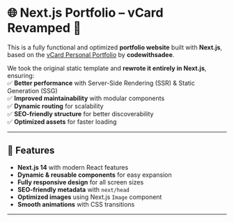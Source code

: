 # 🌐 Next.js Portfolio – vCard Revamped 🚀

This is a fully functional and optimized **portfolio website** built with **Next.js**, based on the [vCard Personal Portfolio](https://github.com/codewithsadee/vcard-personal-portfolio) by **codewithsadee**.

We took the original static template and **rewrote it entirely in Next.js**, ensuring:  
✅ **Better performance** with Server-Side Rendering (SSR) & Static Generation (SSG)  
✅ **Improved maintainability** with modular components  
✅ **Dynamic routing** for scalability  
✅ **SEO-friendly structure** for better discoverability  
✅ **Optimized assets** for faster loading

---

## 📌 Features

- **Next.js 14** with modern React features
- **Dynamic & reusable components** for easy expansion
- **Fully responsive design** for all screen sizes
- **SEO-friendly metadata** with `next/head`
- **Optimized images** using Next.js `Image` component
- **Smooth animations** with CSS transitions

---
